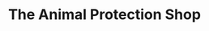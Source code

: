 ---
title: "The Animal Protection Shop"
url: /belvedere/the-animal-protection-shop/
shop: Gebrauchtwaren
---